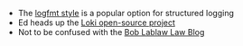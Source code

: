 * The [logfmt style](https://brandur.org/logfmt) is a popular option for structured logging
* Ed heads up the [Loki open-source project](https://grafana.com/oss/loki/)
* Not to be confused with the [Bob Lablaw Law Blog](https://www.youtube.com/watch?v=FOtDNXfMyD0)
